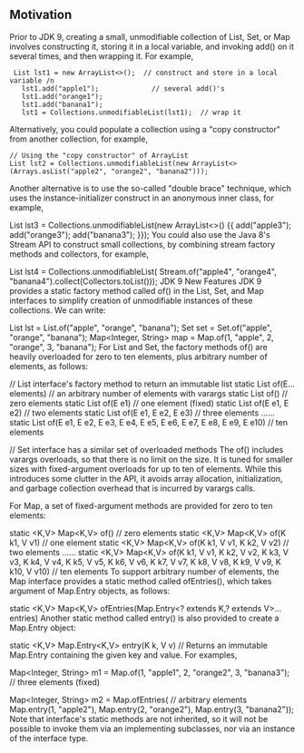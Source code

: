 Motivation
---------
Prior to JDK 9, creating a small, unmodifiable collection of List, Set, or Map involves constructing it, storing it in a local variable, and invoking add() on it several times, and then wrapping it. For example,

```
 List lst1 = new ArrayList<>();  // construct and store in a local variable /n
   lst1.add("apple1");             // several add()'s
   lst1.add("orange1");
   lst1.add("banana1");
   lst1 = Collections.unmodifiableList(lst1);  // wrap it
```

Alternatively, you could populate a collection using a "copy constructor" from another collection, for example,

```
// Using the "copy constructor" of ArrayList
List lst2 = Collections.unmodifiableList(new ArrayList<>(Arrays.asList("apple2", "orange2", "banana2")));
````

Another alternative is to use the so-called "double brace" technique, which uses the instance-initializer construct in an anonymous inner class, for example,

List lst3 = Collections.unmodifiableList(new ArrayList<>() {{
add("apple3"); add("orange3"); add("banana3");
}});
You could also use the Java 8's Stream API to construct small collections, by combining stream factory methods and collectors, for example,

List lst4 = Collections.unmodifiableList(
Stream.of("apple4", "orange4", "banana4").collect(Collectors.toList()));
JDK 9 New Features
JDK 9 provides a static factory method called of() in the List, Set, and Map interfaces to simplify creation of unmodifiable instances of these collections. We can write:

List<String> lst = List.of("apple", "orange", "banana");
Set<String> set = Set.of("apple", "orange", "banana");
Map<Integer, String> map = Map.of(1, "apple", 2, "orange", 3, "banana");
For List and Set, the factory methods of() are heavily overloaded for zero to ten elements, plus arbitrary number of elements, as follows:

// List interface's factory method to return an immutable list
static <E> List<E> of​(E... elements)  // an arbitrary number of elements with varargs
static <E> List<E> of​()               // zero elements
static <E> List<E> of​(E e1)           // one element (fixed)
static <E> List<E> of​(E e1, E e2)     // two elements
static <E> List<E> of​(E e1, E e2, E e3)  // three elements
......
static <E> List<E> of​(E e1, E e2, E e3, E e4, E e5, E e6, E e7, E e8, E e9, E e10)  // ten elements

// Set interface has a similar set of overloaded methods
The of() includes varargs overloads, so that there is no limit on the size. It is tuned for smaller sizes with fixed-argument overloads for up to ten of elements. While this introduces some clutter in the API, it avoids array allocation, initialization, and garbage collection overhead that is incurred by varargs calls.

For Map, a set of fixed-argument methods are provided for zero to ten elements:

static <K,V> Map<K,V> of​()  // zero elements
static <K,V> Map<K,V> of​(K k1, V v1)  // one element
static <K,V> Map<K,V> of​(K k1, V v1, K k2, V v2)  // two elements
......
static <K,V> Map<K,V> of​(K k1, V v1, K k2, V v2,
K k3, V v3, K k4, V v4, K k5, V v5, K k6, V v6,
K k7, V v7, K k8, V v8, K k9, V v9, K k10, V v10)  // ten elements
To support arbitrary number of elements, the Map interface provides a static method called ofEntries(), which takes argument of Map.Entry objects, as follows:

static <K,V> Map<K,V> ofEntries​(Map.Entry<? extends K,? extends V>... entries)
Another static method called entry() is also provided to create a Map.Entry object:

static <K,V> Map.Entry<K,V> entry​(K k, V v)  // Returns an immutable Map.Entry containing the given key and value.
For examples,

Map<Integer, String> m1 = Map.of(1, "apple1", 2, "orange2", 3, "banana3");  // three elements (fixed)

Map<Integer, String> m2 = Map.ofEntries(  // arbitrary elements
Map.entry(1, "apple2"),
Map.entry(2, "orange2"),
Map.entry(3, "banana2"));
Note that interface's static methods are not inherited, so it will not be possible to invoke them via an implementing subclasses, nor via an instance of the interface type.
